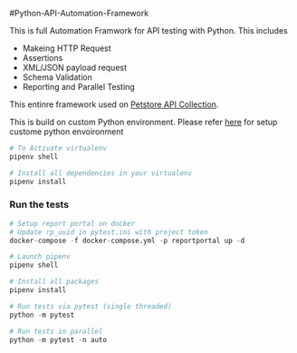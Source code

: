 #Python-API-Automation-Framework

This is full Automation Framwork for  API testing with Python. This includes
* Makeing  HTTP Request
* Assertions
* XML/JSON payload request
* Schema Validation
* Reporting and Parallel Testing

This entinre framework used on [Petstore API Collection](https://petstore.swagger.io/#/user/updateUser). 

This is build on custom Python environment. Please refer [here](https://pipenv.pypa.io/en/latest/install/) for setup custome python envoironment 

```python
# To Activate virtualenv
pipenv shell

# Install all dependencies in your virtualenv
pipenv install
```
### Run the tests

```python
# Setup report portal on docker
# Update rp_uuid in pytest.ini with project token
docker-compose -f docker-compose.yml -p reportportal up -d

# Launch pipenv
pipenv shell

# Install all packages
pipenv install

# Run tests via pytest (single threaded)
python -m pytest

# Run tests in parallel
python -m pytest -n auto
```
